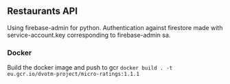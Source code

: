 ## Restaurants API  

Using firebase-admin for python.
Authentication against firestore made with service-account.key corresponding to firebase-admin sa.

### Docker  

Build the docker image and push to gcr
`docker build . -t eu.gcr.io/dvotm-project/micro-ratings:1.1.1`  




